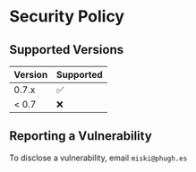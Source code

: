 # Security Policy

## Supported Versions

| Version | Supported          |
| ------- | ------------------ |
| 0.7.x   | :white_check_mark: |
| < 0.7   | :x:                |

## Reporting a Vulnerability

To disclose a vulnerability, email ```miski@phugh.es```

